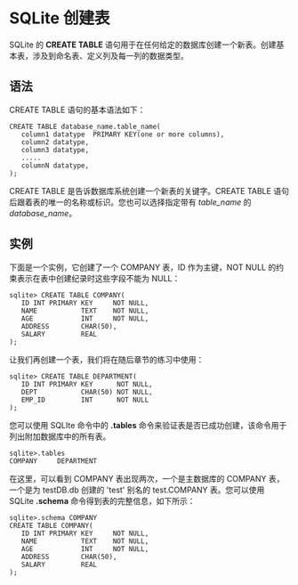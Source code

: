 
# SQLite 创建表

SQLite 的 **CREATE TABLE** 语句用于在任何给定的数据库创建一个新表。创建基本表，涉及到命名表、定义列及每一列的数据类型。

## 语法

CREATE TABLE 语句的基本语法如下：

```
CREATE TABLE database_name.table_name(
   column1 datatype  PRIMARY KEY(one or more columns),
   column2 datatype,
   column3 datatype,
   .....
   columnN datatype,
);

```

CREATE TABLE 是告诉数据库系统创建一个新表的关键字。CREATE TABLE 语句后跟着表的唯一的名称或标识。您也可以选择指定带有 _table_name_ 的 _database_name_。

## 实例

下面是一个实例，它创建了一个 COMPANY 表，ID 作为主键，NOT NULL 的约束表示在表中创建纪录时这些字段不能为 NULL：

```
sqlite> CREATE TABLE COMPANY(
   ID INT PRIMARY KEY     NOT NULL,
   NAME           TEXT    NOT NULL,
   AGE            INT     NOT NULL,
   ADDRESS        CHAR(50),
   SALARY         REAL
);

```

让我们再创建一个表，我们将在随后章节的练习中使用：

```
sqlite> CREATE TABLE DEPARTMENT(
   ID INT PRIMARY KEY      NOT NULL,
   DEPT           CHAR(50) NOT NULL,
   EMP_ID         INT      NOT NULL
);

```

您可以使用 SQLIte 命令中的 **.tables** 命令来验证表是否已成功创建，该命令用于列出附加数据库中的所有表。

```
sqlite>.tables
COMPANY     DEPARTMENT

```

在这里，可以看到 COMPANY 表出现两次，一个是主数据库的 COMPANY 表，一个是为 testDB.db 创建的 'test' 别名的 test.COMPANY 表。您可以使用 SQLite **.schema** 命令得到表的完整信息，如下所示：

```
sqlite>.schema COMPANY
CREATE TABLE COMPANY(
   ID INT PRIMARY KEY     NOT NULL,
   NAME           TEXT    NOT NULL,
   AGE            INT     NOT NULL,
   ADDRESS        CHAR(50),
   SALARY         REAL
);

```

